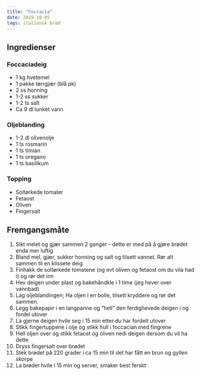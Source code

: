 ```yaml
---
title: "Foccacia"
date: 2019-10-05
tags: italiensk brød
---
```


## Ingredienser

### Foccaciadeig

- 1 kg hvetemel
- 1 pakke tørrgjær (blå pk)
- 2 ss honning
- 1-2 ss sukker
- 1-2 ts salt
- Ca 9 dl lunket vann

### Oljeblanding

- 1-2 dl olivenolje
- 1 ts rosmarin
- 1 ts timian
- 1 ts oregano 
- 1 ts basilikum

### Topping

- Soltørkede tomater
- Fetaost
- Oliven
- Fingersalt

## Fremgangsmåte

1. Sikt melet og gjær sammen 2 ganger - dette er med på å gjøre brødet enda mer luftig
2. Bland mel, gjær, sukker honning og salt og tilsett vannet. Rør alt sammen til en klissete deig
3. Finhakk de soltørkede tomatene (og evt oliven og fetaost om du vila had i) og rør det inn
4. Hev deigen under plast og bakehåndkle i 1 time (jeg hever over vannbad)
5. Lag oljeblandingen; Ha oljen i en bolle, tilsett kryddere og rør det sammen.
6. Legg bakepapir i en langpanne og “hell” den ferdighevede deigen i og fordel utover
7. La gjerne deigen hvile seg i 15 min etter du har fordelt utover
8. Stikk fingertuppene i olje og stikk hull i foccacian med fingrene
9. Hell oljen over og stikk fetaost og oliven nedi deigen dersom du vil ha dette
10. Dryss fingersalt over brødet
11. Stek brødet på 220 grader i ca 15 min til det har fått en brun og gyllen skorpe
12. La brødet hvile i 15 min og server, smaker best ferskt
